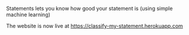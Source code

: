 Statements lets you know how good your statement is (using simple machine learning)

The website is now live at https://classify-my-statement.herokuapp.com